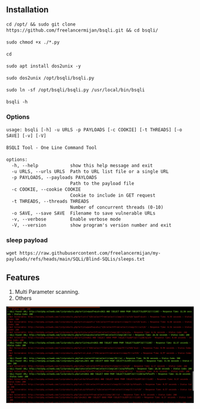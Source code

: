 ## Installation

```
cd /opt/ && sudo git clone https://github.com/freelancermijan/bsqli.git && cd bsqli/

sudo chmod +x ./*.py

cd

sudo apt install dos2unix -y

sudo dos2unix /opt/bsqli/bsqli.py

sudo ln -sf /opt/bsqli/bsqli.py /usr/local/bin/bsqli

bsqli -h
```

### Options

```
usage: bsqli [-h] -u URLS -p PAYLOADS [-c COOKIE] [-t THREADS] [-o SAVE] [-v] [-V]

BSQLI Tool - One Line Command Tool

options:
  -h, --help            show this help message and exit
  -u URLS, --urls URLS  Path to URL list file or a single URL
  -p PAYLOADS, --payloads PAYLOADS
                        Path to the payload file
  -c COOKIE, --cookie COOKIE
                        Cookie to include in GET request
  -t THREADS, --threads THREADS
                        Number of concurrent threads (0-10)
  -o SAVE, --save SAVE  Filename to save vulnerable URLs
  -v, --verbose         Enable verbose mode
  -V, --version         show program's version number and exit
```

<a href="https://github.com/freelancermijan/my-payloads/blob/main/SQLi/Blind-SQLis/sleeps.txt"></a>

### sleep payload

```
wget https://raw.githubusercontent.com/freelancermijan/my-payloads/refs/heads/main/SQLi/Blind-SQLis/sleeps.txt
```

## Features

1. Multi Parameter scanning.
2. Others

![multi-parameter](multi-parameter.png)
